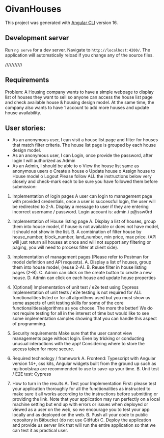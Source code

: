 # OivanHouses

This project was generated with [Angular CLI](https://github.com/angular/angular-cli) version 16.

## Development server

Run `ng serve` for a dev server. Navigate to `http://localhost:4200/`. The application will automatically reload if you change any of the source files.

///////////

## Requirements

Problem: A Housing company wants to have a simple webpage to display list of houses they
want to sell so anyone can access the house list page and check available house & housing
design model. At the same time, the company also wants to have 1 account to add more
houses and update house availability.

## User stories:

- As an anonymous user, I can visit a house list page and filter for houses that match filter
  criteria. The house list page is grouped by each house design model.
- As an anonymous user, I can Login, once provide the password, after login I will
  authorized as Admin
- As an Admin, I should be able to
  o View the house list same as anonymous users
  o Create a house
  o Update house
  o Assign house to House model
  o Logout
  Please follow ALL the instructions below very closely and check-mark each to be sure you
  have followed them before submission:

1. Implementation of login pages
   A user can login to management page with provided credentials, once a user is
   successful login, the user will be redirected to 2-A. Display a message to user if they are
   entering incorrect username / password.
   Login account is: admin / p@ssw0rd

2. Implementation of House listing page
   A. Display a list of houses, group them into house model, if house is not available or
   does not have model, it should not show in the list.
   B. A combination of filter house by house_number, block_number, land_number, min
   price, max price. (API will just return all houses at once and will not support any
   filtering or paging, you will need to process filter at client side).

3. Implementation of management pages (Please refer to Postman for model definition
   and API requests).
   A. Display a list of houses, group them into house model, (reuse 2-A).
   B. Reuse filter in house listing pages (2-B).
   C. Admin can click on the create button to create a new house.
   D. Admin can click on each house and update house properties

4. [Optional] Implementation of unit test / e2e test using Cypress
   Implementation of unit tests / e2e testing is not required for ALL functionalities listed or
   for all algorithms used but you must show us some aspects of unit testing skills for some
   of the core functionalities/algorithms as you choose. The more the better! We do not
   require testing for all in the interest of time but would like to see some implementation
   samples showing that you can handle this aspect of programming.

5. Security requirements
   Make sure that the user cannot view managements page without login. Even by tricking
   or conducting unusual interactions with the app!
   Considering where to store the access token for more secure.

6. Required technology / framework
   A. Frontend: Typescript with Angular version 14+, css kits, Angular widgets built from
   the ground up such as ng-bootstrap are recommended to use to save-up your time.
   B. Unit test / E2E test: Cypress

7. How to turn in the results
   A. Test your Implementation First: please test your application thoroughly for all the
   functionalities as instructed to make sure it all works according to the instructions
   before submitting or providing the link. Note that your application may run perfectly
   on a local machine setting but end up with errors or issues when deployed or viewed
   as a user on the web, so we encourage you to test your app locally and as deployed
   on the web.
   B. Push all your code to public repository in Bitbucket (do not use GitHub)
   C. Deploy the application and provide us server link that will run the entire application
   so that we can test it as practical user.
